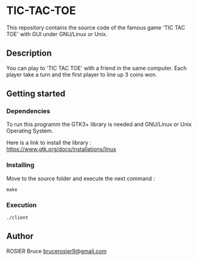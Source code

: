 # TIC-TAC-TOE

This repository contains the source code of the famous game 'TIC TAC TOE' with GUI under GNU/Linux or Unix.

## Description

You can play to 'TIC TAC TOE' with a friend in the same computer. Each player take a turn and the first player to line up 3 coins won.

## Getting started

### Dependencies

To run this programm the GTK3+ library is needed and GNU/Linux or Unix Operating System.

Here is a link to install the library : https://www.gtk.org/docs/installations/linux

### Installing

Move to the source folder and execute the next command :

```
make
```

### Execution
```
./client
```

## Author
ROSIER Bruce
brucerosier9@gmail.com





